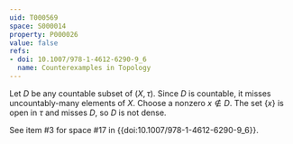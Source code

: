 ```yaml
---
uid: T000569
space: S000014
property: P000026
value: false
refs:
- doi: 10.1007/978-1-4612-6290-9_6
  name: Counterexamples in Topology
---
```


Let $D$ be any countable subset of $(X,\tau)$. Since $D$ is countable, it misses uncountably-many elements of $X$. Choose a nonzero $x \notin D$. The set $\{x\}$ is open in $\tau$ and misses $D$, so $D$ is not dense.

See item #3 for space #17 in {{doi:10.1007/978-1-4612-6290-9_6}}.
